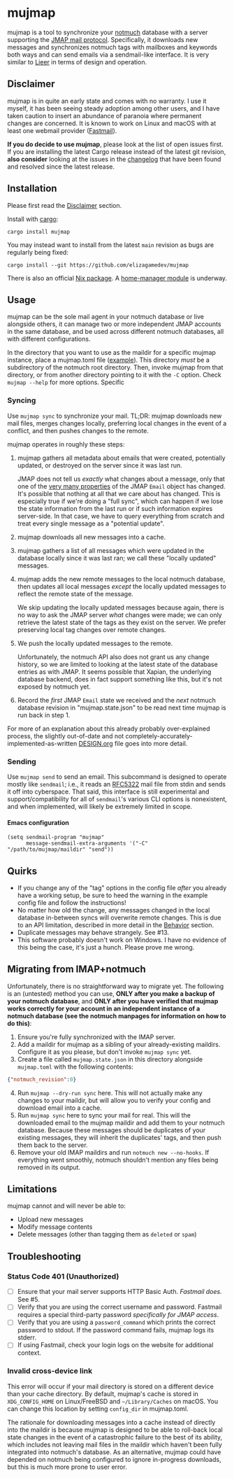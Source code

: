 # mujmap

mujmap is a tool to synchronize your [notmuch](https://notmuchmail.org/)
database with a server supporting the [JMAP mail
protocol](https://jmap.io/spec.html). Specifically, it downloads new messages
and synchronizes notmuch tags with mailboxes and keywords both ways and can send
emails via a sendmail-like interface. It is very similar to
[Lieer](https://github.com/gauteh/lieer) in terms of design and operation.

## Disclaimer
mujmap is in quite an early state and comes with no warranty. I use it myself,
it has been seeing steady adoption among other users, and I have taken caution
to insert an abundance of paranoia where permanent changes are concerned. It is
known to work on Linux and macOS with at least one webmail provider
([Fastmail](https://fastmail.com)).

**If you do decide to use mujmap**, please look at the list of open issues
first. If you are installing the latest Cargo release instead of the latest git
revision, **also consider** looking at the issues in the
[changelog](https://github.com/elizagamedev/mujmap/blob/main/CHANGELOG.md) that
have been found and resolved since the latest release.

## Installation
Please first read the [Disclaimer](#disclaimer) section.

Install with [cargo](https://doc.rust-lang.org/cargo/):

```shell
cargo install mujmap
```

You may instead want to install from the latest `main` revision as bugs are
regularly being fixed:

```shell
cargo install --git https://github.com/elizagamedev/mujmap
```

There is also an official [Nix
package](https://github.com/NixOS/nixpkgs/blob/master/pkgs/applications/networking/mujmap/default.nix).
A [home-manager module](https://github.com/nix-community/home-manager/pull/2960)
is underway.

## Usage
mujmap can be the sole mail agent in your notmuch database or live alongside
others, it can manage two or more independent JMAP accounts in the same
database, and be used across different notmuch databases, all with different
configurations.

In the directory that you want to use as the maildir for a specific mujmap
instance, place a mujmap.toml file
([example](https://github.com/elizagamedev/mujmap/blob/main/mujmap.toml.example)).
This directory *must* be a subdirectory of the notmuch root directory. Then,
invoke mujmap from that directory, or from another directory pointing to it with
the `-C` option. Check `mujmap --help` for more options. Specific

### Syncing
Use `mujmap sync` to synchronize your mail. TL;DR: mujmap downloads new mail
files, merges changes locally, preferring local changes in the event of a
conflict, and then pushes changes to the remote.

mujmap operates in roughly these steps:

1.  mujmap gathers all metadata about emails that were created, potentially
    updated, or destroyed on the server since it was last run.

    JMAP does not tell us *exactly* what changes about a message, only that one
    of the [very many
    properties](https://datatracker.ietf.org/doc/html/rfc8621#section-4) of the
    JMAP `Email` object has changed. It's possible that nothing at all that we
    care about has changed. This is especially true if we're doing a "full
    sync", which can happen if we lose the state information from the last run
    or if such information expires server-side. In that case, we have to query
    everything from scratch and treat every single message as a "potential
    update".
2.  mujmap downloads all new messages into a cache.
3.  mujmap gathers a list of all messages which were updated in the database
    locally since it was last ran; we call these "locally updated" messages.
4.  mujmap adds the new remote messages to the local notmuch database, then
    updates all local messages *except* the locally updated messages to reflect
    the remote state of the message.

    We skip updating the locally updated messages because again, there is no way
    to ask the JMAP server *what* changes were made; we can only retrieve the
    latest state of the tags as they exist on the server. We prefer preserving
    local tag changes over remote changes.
5.  We push the locally updated messages to the remote.

    Unfortunately, the notmuch API also does not grant us any change history, so
    we are limited to looking at the latest state of the database entries as
    with JMAP. It seems possible that Xapian, the underlying database backend,
    does in fact support something like this, but it's not exposed by notmuch
    yet.
6.  Record the *first* JMAP `Email` state we received and the *next* notmuch
    database revision in "mujmap.state.json" to be read next time mujmap is run
    back in step 1.

For more of an explanation about this already probably over-explained process,
the slightly out-of-date and not completely-accurately-implemented-as-written
[DESIGN.org](https://github.com/elizagamedev/mujmap/blob/main/DESIGN.org) file
goes into more detail.

### Sending
Use `mujmap send` to send an email. This subcommand is designed to operate
mostly like `sendmail`; i.e., it reads an
[RFC5322](https://datatracker.ietf.org/doc/html/rfc5322) mail file from stdin
and sends it off into cyberspace. That said, this interface is still
experimental and support/compatibility for all of `sendmail`'s various CLI
options is nonexistent, and when implemented, will likely be extremely limited
in scope.

#### Emacs configuration
```elisp
(setq sendmail-program "mujmap"
      message-sendmail-extra-arguments '("-C" "/path/to/mujmap/maildir" "send"))
```

## Quirks
-   If you change any of the "tag" options in the config file *after* you
    already have a working setup, be sure to heed the warning in the example
    config file and follow the instructions!
-   No matter how old the change, any messages changed in the local database
    in-between syncs will overwrite remote changes. This is due to an API
    limitation, described in more detail in the [Behavior](#behavior) section.
-   Duplicate messages may behave strangely. See #13.
-   This software probably doesn't work on Windows. I have no evidence of this
    being the case, it's just a hunch. Please prove me wrong.

## Migrating from IMAP+notmuch
Unfortunately, there is no straightforward way to migrate yet. The following is
an (untested) method you can use, **ONLY after you make a backup of your notmuch
database**, and **ONLY after you have verified that mujmap works correctly for
your account in an independent instance of a notmuch database (see the notmuch
manpages for information on how to do this)**:

1.  Ensure you're fully synchronized with the IMAP server.
2.  Add a maildir for mujmap as a sibling of your already-existing maildirs.
    Configure it as you please, but don't invoke `mujmap sync` yet.
3.  Create a file called `mujmap.state.json` in this directory alongside
    `mujmap.toml` with the following contents:

```json
{"notmuch_revision":0}
```
4.  Run `mujmap --dry-run sync` here. This will not actually make any changes to
    your maildir, but will allow you to verify your config and download email
    into a cache.
5.  Run `mujmap sync` here to sync your mail for real. This will the downloaded
    email to the mujmap maildir and add them to your notmuch database. Because
    these messages should be duplicates of your existing messages, they will
    inherit the duplicates' tags, and then push them back to the server.
5.  Remove your old IMAP maildirs and run `notmuch new --no-hooks`. If
    everything went smoothly, notmuch shouldn't mention any files being removed
    in its output.

## Limitations
mujmap cannot and will never be able to:

-   Upload new messages
-   Modify message contents
-   Delete messages (other than tagging them as `deleted` or `spam`)

## Troubleshooting
### Status Code 401 (Unauthorized)
- [ ] Ensure that your mail server supports HTTP Basic Auth. *Fastmail does.* See #5.
- [ ] Verify that you are using the correct username and password. Fastmail
      requires a special third-party password *specifically for JMAP access*.
- [ ] Verify that you are using a `password_command` which prints the correct
      password to stdout. If the password command fails, mujmap logs its stderr.
- [ ] If using Fastmail, check your login logs on the website for additional
      context.

### Invalid cross-device link
This error will occur if your mail directory is stored on a different device
than your cache directory. By default, mujmap's cache is stored in
`XDG_CONFIG_HOME` on Linux/FreeBSD and `~/Library/Caches` on macOS. You can
change this location by setting `config_dir` in mujmap.toml.

The rationale for downloading messages into a cache instead of directly into the
maildir is because mujmap is designed to be able to roll-back local state
changes in the event of a catastrophic failure to the best of its ability, which
includes not leaving mail files in the maildir which haven't been fully
integrated into notmuch's database. As an alternative, mujmap could have
depended on notmuch being configured to ignore in-progress downloads, but this
is much more prone to user error.
